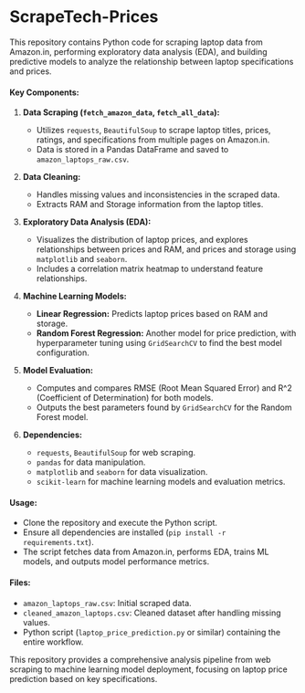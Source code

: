 # ScrapeTech-Prices
This repository contains Python code for scraping laptop data from Amazon.in, performing exploratory data analysis (EDA), and building predictive models to analyze the relationship between laptop specifications and prices.

#### Key Components:

1. **Data Scraping (`fetch_amazon_data`, `fetch_all_data`):**
   - Utilizes `requests`, `BeautifulSoup` to scrape laptop titles, prices, ratings, and specifications from multiple pages on Amazon.in.
   - Data is stored in a Pandas DataFrame and saved to `amazon_laptops_raw.csv`.

2. **Data Cleaning:**
   - Handles missing values and inconsistencies in the scraped data.
   - Extracts RAM and Storage information from the laptop titles.

3. **Exploratory Data Analysis (EDA):**
   - Visualizes the distribution of laptop prices, and explores relationships between prices and RAM, and prices and storage using `matplotlib` and `seaborn`.
   - Includes a correlation matrix heatmap to understand feature relationships.

4. **Machine Learning Models:**
   - **Linear Regression:** Predicts laptop prices based on RAM and storage.
   - **Random Forest Regression:** Another model for price prediction, with hyperparameter tuning using `GridSearchCV` to find the best model configuration.

5. **Model Evaluation:**
   - Computes and compares RMSE (Root Mean Squared Error) and R^2 (Coefficient of Determination) for both models.
   - Outputs the best parameters found by `GridSearchCV` for the Random Forest model.

6. **Dependencies:**
   - `requests`, `BeautifulSoup` for web scraping.
   - `pandas` for data manipulation.
   - `matplotlib` and `seaborn` for data visualization.
   - `scikit-learn` for machine learning models and evaluation metrics.

#### Usage:

- Clone the repository and execute the Python script.
- Ensure all dependencies are installed (`pip install -r requirements.txt`).
- The script fetches data from Amazon.in, performs EDA, trains ML models, and outputs model performance metrics.

#### Files:

- `amazon_laptops_raw.csv`: Initial scraped data.
- `cleaned_amazon_laptops.csv`: Cleaned dataset after handling missing values.
- Python script (`laptop_price_prediction.py` or similar) containing the entire workflow.

This repository provides a comprehensive analysis pipeline from web scraping to machine learning model deployment, focusing on laptop price prediction based on key specifications.
